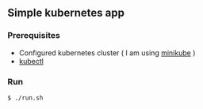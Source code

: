 ## Simple kubernetes app

### Prerequisites

- Configured kubernetes cluster ( I am using [minikube](https://kubernetes.io/docs/tasks/tools/install-minikube/) )
- [kubectl](https://kubernetes.io/docs/tasks/tools/install-kubectl/) 


### Run

```sh
$ ./run.sh
```
